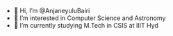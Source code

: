 - 👋 Hi, I’m @AnjaneyuluBairi
- 👀 I’m interested in Computer Science and Astronomy
- 🌱 I’m currently studying M.Tech in CSIS at IIIT Hyd

<!---
AnjaneyuluBairi/AnjaneyuluBairi is a ✨ special ✨ repository because its `README.md` (this file) appears on your GitHub profile.
You can click the Preview link to take a look at your changes.
--->
